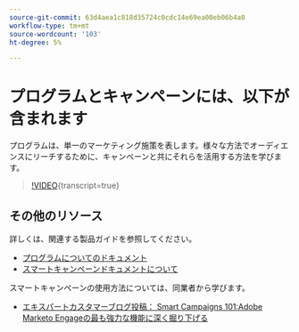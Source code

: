 ```yaml
---
source-git-commit: 63d4aea1c818d35724c0cdc14e69ea00eb06b4a0
workflow-type: tm+mt
source-wordcount: '103'
ht-degree: 5%

---
```

# プログラムとキャンペーンには、以下が含まれます

プログラムは、単一のマーケティング施策を表します。様々な方法でオーディエンスにリーチするために、キャンペーンと共にそれらを活用する方法を学びます。

>[!VIDEO](https://video.tv.adobe.com/v/3418042/?quality=12&learn=on){transcript=true}

## その他のリソース

詳しくは、関連する製品ガイドを参照してください。

* [プログラムについてのドキュメント](https://experienceleague.adobe.com/docs/marketo/using/product-docs/core-marketo-concepts/programs/creating-programs/understanding-programs.html?lang=en)
* [スマートキャンペーンドキュメントについて](https://experienceleague.adobe.com/docs/marketo/using/product-docs/core-marketo-concepts/smart-campaigns/understanding-smart-campaigns.html?lang=en)

スマートキャンペーンの使用方法については、同業者から学びます。

* [エキスパートカスタマーブログ投稿： Smart Campaigns 101:Adobe Marketo Engageの最も強力な機能に深く掘り下げる](https://nation.marketo.com/t5/product-blogs/smart-campaigns-101-a-deep-dive-into-adobe-marketo-engage-s-most/ba-p/313385#M1838)